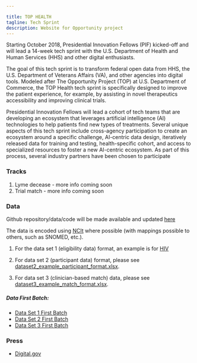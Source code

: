 ```yaml
---

title: TOP HEALTH
tagline: Tech Sprint
description: Website for Opportunity project
---
```


Starting October 2018, Presidential Innovation Fellows (PIF) kicked-off and will lead a 14-week tech sprint with the
U.S. Department of Health and Human Services (HHS) and other digital enthusiasts.

The goal of this tech sprint is to transform federal open data from HHS, the U.S. Department of Veterans Affairs
(VA), and other agencies into digital tools. Modeled after The Opportunity Project (TOP) at U.S. Department of
Commerce, the TOP Health tech sprint is specifically designed to improve the patient experience, for example, by
assisting in novel therapeutics accessibility and improving clinical trials.

Presidential Innovation Fellows will lead a cohort of tech teams that are developing an ecosystem that leverages
artificial intelligence (AI) technologies to help patients find new types of treatments. Several unique aspects of
this tech sprint include cross-agency participation to create an ecosystem around a specific challenge, AI-centric
data design, iteratively released data for training and testing, health-specific cohort, and access to specialized
resources to foster a new AI-centric ecosystem. As part of this process, several industry partners have been chosen
to participate

### Tracks
1. Lyme decease - more info coming soon
1. Trial match - more info coming soon

### Data

Github repository/data/code will be made available and updated [here](https://github.com/tophealth/tophealth.github.io/tree/master/data)

The data is encoded using [NCIt](https://ncit.nci.nih.gov/ncitbrowser/pages/home.jsf) where possible (with mappings possible to others, such as SNOMED, etc.).

1. For the data set 1 (eligibility data) format, an example is for [HIV](data/sample/dataset1_example_struct_elig_criteria_hiv_format.xlsx)

1. For data set 2 (participant data) format, please see [dataset2_example_participant_format.xlsx](data/sample/dataset2_example_participant_format.xlsx).  

1. For data set 3 (clinician-based match) data, please see [dataset3_example_match_format.xlsx](data/sample/dataset3_example_match_format.xlsx).

##### Data First Batch:

 - [Data Set 1 First Batch](data/batch1/Dataset1_First.zip)
 - [Data Set 2 First Batch](data/batch1/Dataset2_First.zip)
 - [Data Set 3 First Batch](data/batch3/Dataset3_First.zip)

### Press

- [Digital.gov](https://digital.gov/2018/11/02/health-tech-sprint-aims-at-improving-care-access-experience/)